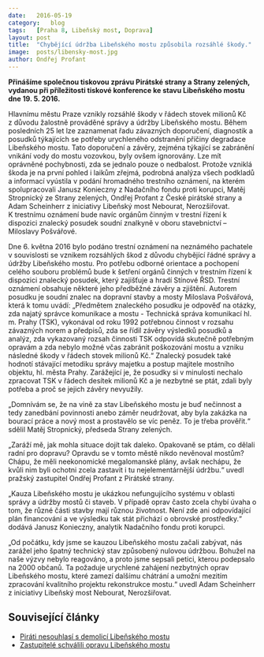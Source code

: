 ```yaml
---
date:	2016-05-19
category:	blog
tags:	[Praha 8, Libeňský most, Doprava]
layout:	post
title:	"Chybějící údržba Libeňského mostu způsobila rozsáhlé škody." 
image:	posts/libensky-most.jpg
author:	Ondřej Profant
---
```


**Přinášíme společnou tiskovou zprávu Pirátské strany a Strany zelených, vydanou při příležitosti tiskové konference ke stavu Libeňského mostu dne 19. 5. 2016.**

Hlavnímu městu Praze vznikly rozsáhlé škody v řádech stovek milionů Kč z důvodu žalostně prováděné správy a údržby Libeňského mostu. Během posledních 25 let lze zaznamenat řadu závazných doporučení, diagnostik a posudků týkajících se potřeby urychleného odstranění příčiny degradace Libeňského mostu. Tato doporučení a závěry, zejména týkající se zabránění vnikání vody do mostu vozovkou, byly ovšem ignorovány. Lze mít oprávněné pochybnosti, zda se jednalo pouze o nedbalost. Protože vzniklá škoda je na první pohled i laikům zřejmá, podrobná analýza všech podkladů a informací vyústila v podání hromadného trestního oznámení, na kterém spolupracovali Janusz Konieczny z Nadačního fondu proti korupci, Matěj Stropnický ze Strany zelených, Ondřej Profant z České pirátské strany a Adam Scheinherr z iniciativy Libeňský most Nebourat, Nerozšiřovat. K trestnímu oznámení bude navíc orgánům činným v trestní řízení k dispozici znalecký posudek soudní znalkyně v oboru stavebnictví – Miloslavy Pošvářové.

Dne 6. května 2016 bylo podáno trestní oznámení na neznámého pachatele v souvislosti se vznikem rozsáhlých škod z důvodu chybějící řádné správy a údržby Libeňského mostu. Pro potřebu odborné orientace a pochopení celého souboru problémů bude k šetření orgánů činných v trestním řízení k dispozici znalecký posudek, který zajišťuje a hradí Stínové ŘSD. Trestní oznámení obsahuje některé jeho předběžné závěry a zjištění. Autorem posudku je soudní znalec na dopravní stavby a mosty Miloslava Pošvářová, která k tomu uvádí: „Předmětem znaleckého posudku je odpověď na otázky, zda najatý správce komunikace a mostu - Technická správa komunikací hl. m. Prahy (TSK), vykonával od roku 1992 potřebnou činnost v rozsahu závazných norem a předpisů, zda se řídil závěry výsledků posudků a analýz, zda vykazovaný rozsah činnosti TSK odpovídá skutečně potřebným opravám a zda nebylo možné včas zabránit poškozování mostu a vzniku následné škody v řádech stovek milionů Kč.“ Znalecký posudek také hodnotí stávající metodiku správy majetku a postup majitele mostního objektu, hl. města Prahy.  Zarážející je, že posudky si v minulosti nechalo zpracovat TSK v řádech desítek milionů Kč a je nezbytné se ptát, zdali byly potřeba a proč se jejich závěry nevyužily.

„Domnívám se, že na vině za stav Libeňského mostu je buď nečinnost a tedy zanedbání povinnosti anebo záměr neudržovat, aby byla zakázka na bourací práce a nový most a prostavělo se víc peněz. To je třeba prověřit.“ sdělil Matěj Stropnický, předseda Strany zelených.
 
„Zaráží mě, jak mohla situace dojít tak daleko. Opakovaně se ptám, co dělali radní pro dopravu? Opravdu se v tomto městě nikdo nevěnoval mostům? Chápu, že měli neekonomické megalomanské plány, avšak nechápu, že kvůli nim byli ochotni zcela zastavit i tu nejelementárnější údržbu.“ uvedl pražský zastupitel Ondřej Profant z Pirátské strany. 

„Kauza Libeňského mostu je ukázkou nefungujícího systému v oblasti správy a údržby mostů či staveb. V případě oprav často zcela chybí úvaha o tom, že různé části stavby mají různou životnost. Není zde ani odpovídající plán financování a ve výsledku tak stát přichází o obrovské prostředky.“ dodává Janusz Konieczny, analytik Nadačního fondu proti korupci.

„Od počátku, kdy jsme se kauzou Libeňského mostu začali zabývat, nás zarážel jeho špatný technický stav způsobený nulovou údržbou. Bohužel na naše výzvy nebylo reagováno, a proto jsme sepsali petici, kterou podepsalo na 2000 občanů. Ta požaduje urychlené zahájení nezbytných oprav Libeňského mostu, které zamezí dalšímu chátrání a umožní mezitím zpracování kvalitního projektu rekonstrukce mostu.“ uvedl Adam Scheinherr z iniciativy Libeňský most Nebourat, Nerozšiřovat. 

## Související články 

* [Piráti nesouhlasí s demolicí Libeňského mostu](https://praha.pirati.cz/libensky-most.html)
* [Zastupitelé schválili opravu Libeňského mostu](https://praha.pirati.cz/zastupitelstvo-unor-2016.html)
